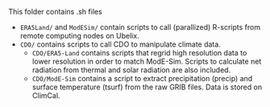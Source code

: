 This folder contains .sh files 
- `ERA5Land/` and `ModESim/` contain scripts to call (parallized) R-scripts from remote computing nodes on Ubelix.
- `CDO/` contains scripts to call CDO to manipulate climate data.
    - `CDO/ERA5-Land` contains scripts that regrid high resolution data to lower resolution in order to match ModE-Sim. Scripts to calculate net radiation from thermal and solar radiation are also included. 
    - `CDO/ModE-Sim` contains a script to extract precipitation (precip) and surface temperature (tsurf) from the raw GRIB files. Data is stored on ClimCal.
